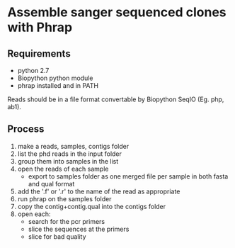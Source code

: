 Assemble sanger sequenced clones with Phrap
===========================================

## Requirements

 - python 2.7
 - Biopython python module
 - phrap installed and in PATH

Reads should be in a file format convertable by Biopython SeqIO (Eg. php, ab1).

## Process

 1. make a reads, samples, contigs folder
 2. list the phd reads in the input folder
 3. group them into samples in the list
 4. open the reads of each sample
    - export to samples folder as one merged file per sample in both fasta and qual format
 5. add the '.f' or '.r' to the name of the read as appropriate
 5. run phrap on the samples folder
 6. copy the contig+contig.qual into the contigs folder
 7. open each:
     - search for the pcr primers
     - slice the sequences at the primers
     - slice for bad quality
 
